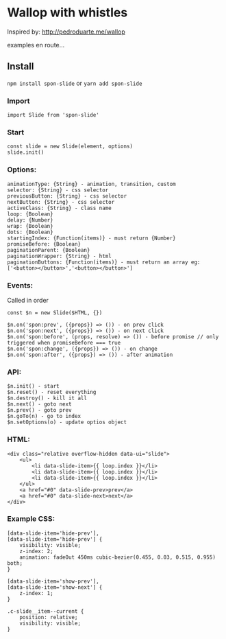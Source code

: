 # Wallop with whistles

Inspired by: http://pedroduarte.me/wallop

examples en route...

## Install

`npm install spon-slide` or `yarn add spon-slide`

### Import

`import Slide from 'spon-slide'`

### Start

```
const slide = new Slide(element, options)
slide.init()
```

### Options:

```
animationType: {String} - animation, transition, custom
selector: {String} - css selector
previousButton: {String} - css selector
nextButton: {String} - css selector
activeClass: {String} - class name
loop: {Boolean}
delay: {Number}
wrap: {Boolean}
dots: {Boolean}
startingIndex: {Function(items)} - must return {Number}
promiseBefore: {Boolean}
paginationParent: {Boolean}
paginationWrapper: {String} - html
paginationButtons: {Function(items)} - must return an array eg: ['<button></button>','<button></button>']
```

### Events:

Called in order

`const $n = new Slide($HTML, {})`

```
$n.on('spon:prev', ({props}) => ()) - on prev click
$n.on('spon:next', ({props}) => ()) - on next click
$n.on('spon:before', (props, resolve) => ()) - before promise // only triggered when promiseBefore === true
$n.on('spon:change', ({props}) => ()) - on change
$n.on('spon:after', ({props}) => ()) - after animation
```

### API:

```
$n.init() - start
$n.reset() - reset everything
$n.destroy() - kill it all
$n.next() - goto next
$n.prev() - goto prev
$n.goTo(n) - go to index
$n.setOptions(o) - update optios object
```

### HTML:

```
<div class="relative overflow-hidden data-ui="slide">
	<ul>
		<li data-slide-item>{{ loop.index }}</li>
		<li data-slide-item>{{ loop.index }}</li>
		<li data-slide-item>{{ loop.index }}</li>
	</ul>
	<a href="#0" data-slide-prev>prev</a>
	<a href="#0" data-slide-next>next</a>
</div>
```

### Example CSS:

```
[data-slide-item='hide-prev'],
[data-slide-item='hide-prev'] {
	visibility: visible;
	z-index: 2;
	animation: fadeOut 450ms cubic-bezier(0.455, 0.03, 0.515, 0.955) both;
}

[data-slide-item='show-prev'],
[data-slide-item='show-next'] {
	z-index: 1;
}

.c-slide__item--current {
	position: relative;
	visibility: visible;
}
```
